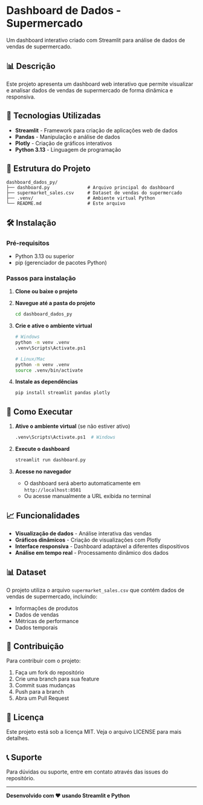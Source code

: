 # Dashboard de Dados - Supermercado

Um dashboard interativo criado com Streamlit para análise de dados de vendas de supermercado.

## 📊 Descrição

Este projeto apresenta um dashboard web interativo que permite visualizar e analisar dados de vendas de supermercado de forma dinâmica e responsiva.

## 🚀 Tecnologias Utilizadas

-   **Streamlit** - Framework para criação de aplicações web de dados
-   **Pandas** - Manipulação e análise de dados
-   **Plotly** - Criação de gráficos interativos
-   **Python 3.13** - Linguagem de programação

## 📁 Estrutura do Projeto

```
dashboard_dados_py/
├── dashboard.py              # Arquivo principal do dashboard
├── supermarket_sales.csv     # Dataset de vendas do supermercado
├── .venv/                    # Ambiente virtual Python
└── README.md                 # Este arquivo
```

## 🛠️ Instalação

### Pré-requisitos

-   Python 3.13 ou superior
-   pip (gerenciador de pacotes Python)

### Passos para instalação

1. **Clone ou baixe o projeto**
2. **Navegue até a pasta do projeto**

    ```bash
    cd dashboard_dados_py
    ```

3. **Crie e ative o ambiente virtual**

    ```bash
    # Windows
    python -m venv .venv
    .venv\Scripts\Activate.ps1

    # Linux/Mac
    python -m venv .venv
    source .venv/bin/activate
    ```

4. **Instale as dependências**
    ```bash
    pip install streamlit pandas plotly
    ```

## 🎯 Como Executar

1. **Ative o ambiente virtual** (se não estiver ativo)

    ```bash
    .venv\Scripts\Activate.ps1  # Windows
    ```

2. **Execute o dashboard**

    ```bash
    streamlit run dashboard.py
    ```

3. **Acesse no navegador**
    - O dashboard será aberto automaticamente em `http://localhost:8501`
    - Ou acesse manualmente a URL exibida no terminal

## 📈 Funcionalidades

-   **Visualização de dados** - Análise interativa das vendas
-   **Gráficos dinâmicos** - Criação de visualizações com Plotly
-   **Interface responsiva** - Dashboard adaptável a diferentes dispositivos
-   **Análise em tempo real** - Processamento dinâmico dos dados

## 📊 Dataset

O projeto utiliza o arquivo `supermarket_sales.csv` que contém dados de vendas de supermercado, incluindo:

-   Informações de produtos
-   Dados de vendas
-   Métricas de performance
-   Dados temporais

## 🤝 Contribuição

Para contribuir com o projeto:

1. Faça um fork do repositório
2. Crie uma branch para sua feature
3. Commit suas mudanças
4. Push para a branch
5. Abra um Pull Request

## 📝 Licença

Este projeto está sob a licença MIT. Veja o arquivo LICENSE para mais detalhes.

## 📞 Suporte

Para dúvidas ou suporte, entre em contato através das issues do repositório.

---

**Desenvolvido com ❤️ usando Streamlit e Python**
